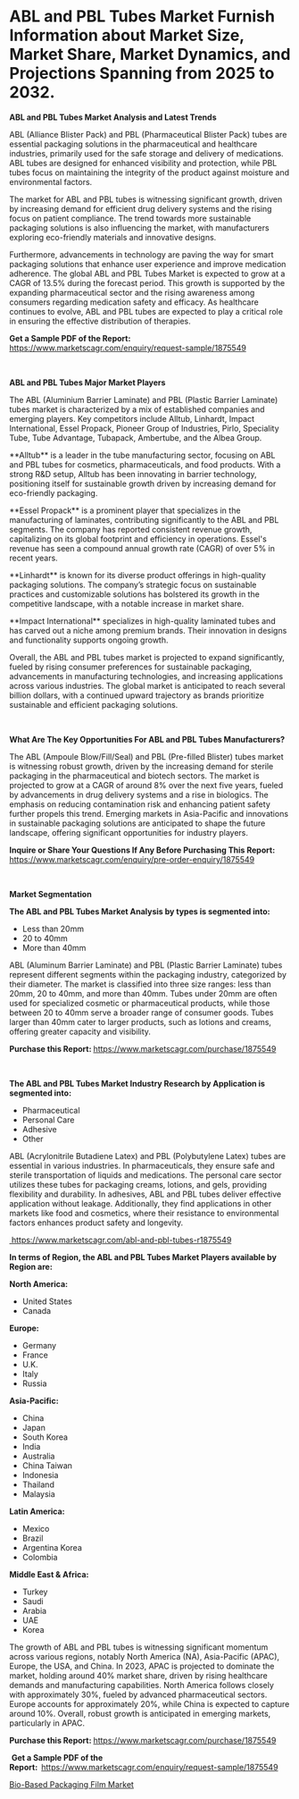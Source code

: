 <p><h1>ABL and PBL Tubes Market Furnish Information about Market Size, Market Share, Market Dynamics, and Projections Spanning from 2025 to 2032.</h1></p><p><strong>ABL and PBL Tubes Market Analysis and Latest Trends</strong></p>
<p><p>ABL (Alliance Blister Pack) and PBL (Pharmaceutical Blister Pack) tubes are essential packaging solutions in the pharmaceutical and healthcare industries, primarily used for the safe storage and delivery of medications. ABL tubes are designed for enhanced visibility and protection, while PBL tubes focus on maintaining the integrity of the product against moisture and environmental factors. </p><p>The market for ABL and PBL tubes is witnessing significant growth, driven by increasing demand for efficient drug delivery systems and the rising focus on patient compliance. The trend towards more sustainable packaging solutions is also influencing the market, with manufacturers exploring eco-friendly materials and innovative designs. </p><p>Furthermore, advancements in technology are paving the way for smart packaging solutions that enhance user experience and improve medication adherence. The global ABL and PBL Tubes Market is expected to grow at a CAGR of 13.5% during the forecast period. This growth is supported by the expanding pharmaceutical sector and the rising awareness among consumers regarding medication safety and efficacy. As healthcare continues to evolve, ABL and PBL tubes are expected to play a critical role in ensuring the effective distribution of therapies.</p></p>
<p><strong>Get a Sample PDF of the Report:&nbsp;</strong> <a href="https://www.marketscagr.com/enquiry/request-sample/1875549?utm_campaign=2097&utm_medium=2&utm_source=Github&utm_content=ia&utm_term=04022025&utm_id=abl-and-pbl-tubes">https://www.marketscagr.com/enquiry/request-sample/1875549</a></p>
<p>&nbsp;</p>
<p><strong>ABL and PBL Tubes Major Market Players</strong></p>
<p><p>The ABL (Aluminium Barrier Laminate) and PBL (Plastic Barrier Laminate) tubes market is characterized by a mix of established companies and emerging players. Key competitors include Alltub, Linhardt, Impact International, Essel Propack, Pioneer Group of Industries, Pirlo, Speciality Tube, Tube Advantage, Tubapack, Ambertube, and the Albea Group.</p><p>**Alltub** is a leader in the tube manufacturing sector, focusing on ABL and PBL tubes for cosmetics, pharmaceuticals, and food products. With a strong R&D setup, Alltub has been innovating in barrier technology, positioning itself for sustainable growth driven by increasing demand for eco-friendly packaging.</p><p>**Essel Propack** is a prominent player that specializes in the manufacturing of laminates, contributing significantly to the ABL and PBL segments. The company has reported consistent revenue growth, capitalizing on its global footprint and efficiency in operations. Essel's revenue has seen a compound annual growth rate (CAGR) of over 5% in recent years.</p><p>**Linhardt** is known for its diverse product offerings in high-quality packaging solutions. The company’s strategic focus on sustainable practices and customizable solutions has bolstered its growth in the competitive landscape, with a notable increase in market share.</p><p>**Impact International** specializes in high-quality laminated tubes and has carved out a niche among premium brands. Their innovation in designs and functionality supports ongoing growth.</p><p>Overall, the ABL and PBL tubes market is projected to expand significantly, fueled by rising consumer preferences for sustainable packaging, advancements in manufacturing technologies, and increasing applications across various industries. The global market is anticipated to reach several billion dollars, with a continued upward trajectory as brands prioritize sustainable and efficient packaging solutions.</p></p>
<p>&nbsp;</p>
<p><strong>What Are The Key Opportunities For ABL and PBL Tubes Manufacturers?</strong></p>
<p><p>The ABL (Ampoule Blow/Fill/Seal) and PBL (Pre-filled Blister) tubes market is witnessing robust growth, driven by the increasing demand for sterile packaging in the pharmaceutical and biotech sectors. The market is projected to grow at a CAGR of around 8% over the next five years, fueled by advancements in drug delivery systems and a rise in biologics. The emphasis on reducing contamination risk and enhancing patient safety further propels this trend. Emerging markets in Asia-Pacific and innovations in sustainable packaging solutions are anticipated to shape the future landscape, offering significant opportunities for industry players.</p></p>
<p><strong>Inquire or Share Your Questions If Any Before Purchasing This Report:</strong> <a href="https://www.marketscagr.com/enquiry/pre-order-enquiry/1875549?utm_campaign=2097&utm_medium=2&utm_source=Github&utm_content=ia&utm_term=04022025&utm_id=abl-and-pbl-tubes">https://www.marketscagr.com/enquiry/pre-order-enquiry/1875549</a></p>
<p>&nbsp;</p>
<p><strong>Market Segmentation</strong></p>
<p><strong>The ABL and PBL Tubes Market Analysis by types is segmented into:</strong></p>
<p><ul><li>Less than 20mm</li><li>20 to 40mm</li><li>More than 40mm</li></ul></p>
<p><p>ABL (Aluminum Barrier Laminate) and PBL (Plastic Barrier Laminate) tubes represent different segments within the packaging industry, categorized by their diameter. The market is classified into three size ranges: less than 20mm, 20 to 40mm, and more than 40mm. Tubes under 20mm are often used for specialized cosmetic or pharmaceutical products, while those between 20 to 40mm serve a broader range of consumer goods. Tubes larger than 40mm cater to larger products, such as lotions and creams, offering greater capacity and visibility.</p></p>
<p><strong>Purchase this Report:&nbsp;</strong><a href="https://www.marketscagr.com/purchase/1875549?utm_campaign=2097&utm_medium=2&utm_source=Github&utm_content=ia&utm_term=04022025&utm_id=abl-and-pbl-tubes">https://www.marketscagr.com/purchase/1875549</a></p>
<p>&nbsp;</p>
<p><strong>The ABL and PBL Tubes Market Industry Research by Application is segmented into:</strong></p>
<p><ul><li>Pharmaceutical</li><li>Personal Care</li><li>Adhesive</li><li>Other</li></ul></p>
<p><p>ABL (Acrylonitrile Butadiene Latex) and PBL (Polybutylene Latex) tubes are essential in various industries. In pharmaceuticals, they ensure safe and sterile transportation of liquids and medications. The personal care sector utilizes these tubes for packaging creams, lotions, and gels, providing flexibility and durability. In adhesives, ABL and PBL tubes deliver effective application without leakage. Additionally, they find applications in other markets like food and cosmetics, where their resistance to environmental factors enhances product safety and longevity.</p></p>
<p><a href="https://www.marketscagr.com/abl-and-pbl-tubes-r1875549?utm_campaign=2097&utm_medium=2&utm_source=Github&utm_content=ia&utm_term=04022025&utm_id=abl-and-pbl-tubes">&nbsp;https://www.marketscagr.com/abl-and-pbl-tubes-r1875549</a></p>
<p><strong>In terms of Region, the ABL and PBL Tubes Market Players available by Region are:</strong></p>
<p>
    <p> <strong> North America: </strong>
        <ul>
            <li>United States</li>
            <li>Canada</li>
        </ul>
        </p> 
    <p> <strong> Europe: </strong>
        <ul>
            <li>Germany</li>
            <li>France</li>
            <li>U.K.</li>
            <li>Italy</li>
            <li>Russia</li>
        </ul>
        </p> 
    <p> <strong> Asia-Pacific: </strong>
        <ul>
            <li>China</li>
            <li>Japan</li>
            <li>South Korea</li>
            <li>India</li>
            <li>Australia</li>
            <li>China Taiwan</li>
            <li>Indonesia</li>
            <li>Thailand</li>
            <li>Malaysia</li>
        </ul>
        </p> 
    <p> <strong> Latin America: </strong>
        <ul>
            <li>Mexico</li>
            <li>Brazil</li>
            <li>Argentina Korea</li>
            <li>Colombia</li>
        </ul>
        </p> 
    <p> <strong> Middle East & Africa: </strong>
        <ul>
            <li>Turkey</li>
            <li>Saudi</li>
            <li>Arabia</li>
            <li>UAE</li>
            <li>Korea</li>
        </ul>
    </p>
    </p>
<p><p>The growth of ABL and PBL tubes is witnessing significant momentum across various regions, notably North America (NA), Asia-Pacific (APAC), Europe, the USA, and China. In 2023, APAC is projected to dominate the market, holding around 40% market share, driven by rising healthcare demands and manufacturing capabilities. North America follows closely with approximately 30%, fueled by advanced pharmaceutical sectors. Europe accounts for approximately 20%, while China is expected to capture around 10%. Overall, robust growth is anticipated in emerging markets, particularly in APAC.</p></p>
<p><strong>Purchase this Report: </strong><a href="https://www.marketscagr.com/purchase/1875549?utm_campaign=2097&utm_medium=2&utm_source=Github&utm_content=ia&utm_term=04022025&utm_id=abl-and-pbl-tubes">https://www.marketscagr.com/purchase/1875549</a></p>
<p>&nbsp;<strong>Get a Sample PDF of the Report:&nbsp;&nbsp;</strong><a href="https://www.marketscagr.com/enquiry/request-sample/1875549?utm_campaign=2097&utm_medium=2&utm_source=Github&utm_content=ia&utm_term=04022025&utm_id=abl-and-pbl-tubes">https://www.marketscagr.com/enquiry/request-sample/1875549</a></p>
<p><strong></strong></p>
<p><p><a href="https://github.com/FlorianWolf90/Market-Research-Report-List-1/blob/main/bio-based-packaging-film-market.md?utm_campaign=2097&utm_medium=2&utm_source=Github&utm_content=ia&utm_term=04022025&utm_id=abl-and-pbl-tubes">Bio-Based Packaging Film Market</a></p></p>